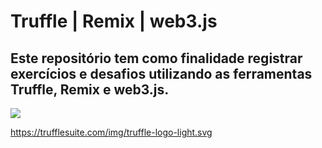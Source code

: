 # Truffle | Remix | web3.js

## Este repositório tem como finalidade registrar exercícios e desafios utilizando as ferramentas Truffle, Remix e web3.js.

  <a href="https://trufflesuite.com/" target="_blank"><img src="https://trufflesuite.com/img/truffle-logo-light.svg"></a>

https://trufflesuite.com/img/truffle-logo-light.svg
